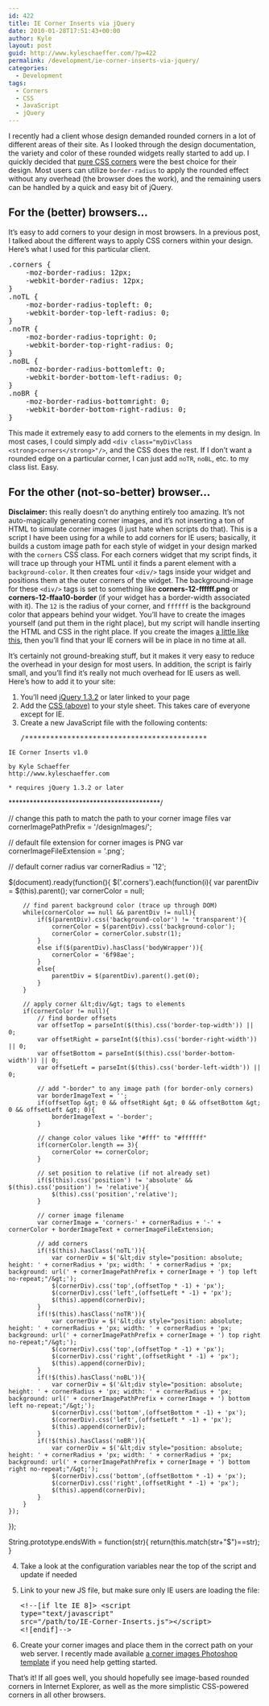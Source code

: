 ```yaml
---
id: 422
title: IE Corner Inserts via jQuery
date: 2010-01-28T17:51:43+00:00
author: Kyle
layout: post
guid: http://www.kyleschaeffer.com/?p=422
permalink: /development/ie-corner-inserts-via-jquery/
categories:
  - Development
tags:
  - Corners
  - CSS
  - JavaScript
  - jQuery
---
```

I recently had a client whose design demanded rounded corners in a lot of different areas of their site. As I looked through the design documentation, the variety and color of these rounded widgets really started to add up. I quickly decided that [pure CSS corners](http://www.kyleschaeffer.com/best-practices/rounded-corners-in-mozilla-and-safari/) were the best choice for their design. Most users can utilize `border-radius` to apply the rounded effect without any overhead (the browser does the work), and the remaining users can be handled by a quick and easy bit of jQuery.<!--more-->

## For the (better) browsers&#8230;

It&#8217;s easy to add corners to your design in most browsers. In a previous post, I talked about the different ways to apply CSS corners within your design. Here&#8217;s what I used for this particular client.

<div id="the-css">
  <pre>.corners {
	-moz-border-radius: 12px;
	-webkit-border-radius: 12px;
}
.noTL {
	-moz-border-radius-topleft: 0;
	-webkit-border-top-left-radius: 0;
}
.noTR {
	-moz-border-radius-topright: 0;
	-webkit-border-top-right-radius: 0;
}
.noBL {
	-moz-border-radius-bottomleft: 0;
	-webkit-border-bottom-left-radius: 0;
}
.noBR {
	-moz-border-radius-bottomright: 0;
	-webkit-border-bottom-right-radius: 0;
}</pre>
</div>

This made it extremely easy to add corners to the elements in my design. In most cases, I could simply add `<div class="myDivClass <strong>corners</strong>"/>`, and the CSS does the rest. If I don&#8217;t want a rounded edge on a particular corner, I can just add `noTR`, `noBL`, etc. to my class list. Easy.

## For the other (not-so-better) browser&#8230;

**Disclaimer:** this really doesn&#8217;t do anything entirely too amazing. It&#8217;s not auto-magically generating corner images, and it&#8217;s not inserting a ton of HTML to simulate corner images (I just hate when scripts do that). This is a script I have been using for a while to add corners for IE users; basically, it builds a custom image path for each style of widget in your design marked with the `corners` CSS class. For each corners widget that my script finds, it will trace up through your HTML until it finds a parent element with a `background-color`. It then creates four `<div/>` tags inside your widget and positions them at the outer corners of the widget. The background-image for these `<div/>` tags is set to something like **corners-12-ffffff.png** or **corners-12-ffaa10-border** (if your widget has a border-width associated with it). The `12` is the radius of your corner, and `ffffff` is the background color that appears behind your widget. You&#8217;ll have to create the images yourself (and put them in the right place), but my script will handle inserting the HTML and CSS in the right place. If you create the images [a little like this](http://www.kyleschaeffer.com/best-practices/reusable-transparent-css-rounded-corners/), then you&#8217;ll find that your IE corners will be in place in no time at all.

It&#8217;s certainly not ground-breaking stuff, but it makes it very easy to reduce the overhead in your design for most users. In addition, the script is fairly small, and you&#8217;ll find it&#8217;s really not much overhead for IE users as well. Here&#8217;s how to add it to your site:

  1. You&#8217;ll need [jQuery 1.3.2](http://jquery.com/) or later linked to your page
  2. Add the [CSS (above)](#the-css) to your style sheet. This takes care of everyone except for IE.
  3. Create a new JavaScript file with the following contents: 
    <pre>/*******************************************

	IE Corner Inserts v1.0

	by Kyle Schaeffer
	http://www.kyleschaeffer.com

	* requires jQuery 1.3.2 or later

*******************************************/


// change this path to match the path to your corner image files
var cornerImagePathPrefix = '/designImages/';

// default file extension for corner images is PNG
var cornerImageFileExtension = '.png';

// default corner radius
var cornerRadius = '12';



$(document).ready(function(){
	$('.corners').each(function(i){
		var parentDiv = $(this).parent();
		var cornerColor = null;

		// find parent background color (trace up through DOM)
		while(cornerColor == null && parentDiv != null){
			if($(parentDiv).css('background-color') != 'transparent'){
				cornerColor = $(parentDiv).css('background-color');
				cornerColor = cornerColor.substr(1);
			}
			else if($(parentDiv).hasClass('bodyWrapper')){
				cornerColor = '6f98ae';
			}
			else{
				parentDiv = $(parentDiv).parent().get(0);
			}
		}

		// apply corner &lt;div/&gt; tags to elements
		if(cornerColor != null){
			// find border offsets
			var offsetTop = parseInt($(this).css('border-top-width')) || 0;
			var offsetRight = parseInt($(this).css('border-right-width')) || 0;
			var offsetBottom = parseInt($(this).css('border-bottom-width')) || 0;
			var offsetLeft = parseInt($(this).css('border-left-width')) || 0;

			// add "-border" to any image path (for border-only corners)
			var borderImageText = '';
			if(offsetTop &gt; 0 && offsetRight &gt; 0 && offsetBottom &gt; 0 && offsetLeft &gt; 0){
				borderImageText = '-border';
			}

			// change color values like "#fff" to "#ffffff"
			if(cornerColor.length == 3){
				cornerColor += cornerColor;
			}

			// set position to relative (if not already set)
			if($(this).css('position') != 'absolute' && $(this).css('position') != 'relative'){
				$(this).css('position','relative');
			}

			// corner image filename
			var cornerImage = 'corners-' + cornerRadius + '-' + cornerColor + borderImageText + cornerImageFileExtension;

			// add corners
			if(!$(this).hasClass('noTL')){
				var cornerDiv = $('&lt;div style="position: absolute; height: ' + cornerRadius + 'px; width: ' + cornerRadius + 'px; background: url(' + cornerImagePathPrefix + cornerImage + ') top left no-repeat;"/&gt;');
				$(cornerDiv).css('top',(offsetTop * -1) + 'px');
				$(cornerDiv).css('left',(offsetLeft * -1) + 'px');
				$(this).append(cornerDiv);
			}
			if(!$(this).hasClass('noTR')){
				var cornerDiv = $('&lt;div style="position: absolute; height: ' + cornerRadius + 'px; width: ' + cornerRadius + 'px; background: url(' + cornerImagePathPrefix + cornerImage + ') top right no-repeat;"/&gt;');
				$(cornerDiv).css('top',(offsetTop * -1) + 'px');
				$(cornerDiv).css('right',(offsetRight * -1) + 'px');
				$(this).append(cornerDiv);
			}
			if(!$(this).hasClass('noBL')){
				var cornerDiv = $('&lt;div style="position: absolute; height: ' + cornerRadius + 'px; width: ' + cornerRadius + 'px; background: url(' + cornerImagePathPrefix + cornerImage + ') bottom left no-repeat;"/&gt;');
				$(cornerDiv).css('bottom',(offsetBottom * -1) + 'px');
				$(cornerDiv).css('left',(offsetLeft * -1) + 'px');
				$(this).append(cornerDiv);
			}
			if(!$(this).hasClass('noBR')){
				var cornerDiv = $('&lt;div style="position: absolute; height: ' + cornerRadius + 'px; width: ' + cornerRadius + 'px; background: url(' + cornerImagePathPrefix + cornerImage + ') bottom right no-repeat;"/&gt;');
				$(cornerDiv).css('bottom',(offsetBottom * -1) + 'px');
				$(cornerDiv).css('right',(offsetRight * -1) + 'px');
				$(this).append(cornerDiv);
			}
		}
	});
});

String.prototype.endsWith = function(str){
	return(this.match(str+"$")==str);
}</pre>

  4. Take a look at the configuration variables near the top of the script and update if needed
  5. Link to your new JS file, but make sure only IE users are loading the file: 
    <pre>&lt;!--[if lte IE 8]&gt;
	&lt;script type="text/javascript" src="/path/to/IE-Corner-Inserts.js"&gt;&lt;/script&gt;
&lt;![endif]--&gt;</pre>

  6. Create your corner images and place them in the correct path on your web server. I recently made available [a corner images Photoshop template](http://www.kyleschaeffer.com/best-practices/reusable-transparent-css-rounded-corners/) if you need help getting started.

That&#8217;s it! If all goes well, you should hopefully see image-based rounded corners in Internet Explorer, as well as the more simplistic CSS-powered corners in all other browsers.